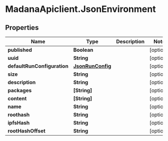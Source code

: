 # MadanaApiclient.JsonEnvironment

## Properties

Name | Type | Description | Notes
------------ | ------------- | ------------- | -------------
**published** | **Boolean** |  | [optional] 
**uuid** | **String** |  | [optional] 
**defaultRunConfiguration** | [**JsonRunConfig**](JsonRunConfig.md) |  | [optional] 
**size** | **String** |  | [optional] 
**description** | **String** |  | [optional] 
**packages** | **[String]** |  | [optional] 
**content** | **[String]** |  | [optional] 
**name** | **String** |  | [optional] 
**roothash** | **String** |  | [optional] 
**ipfsHash** | **String** |  | [optional] 
**rootHashOffset** | **String** |  | [optional] 


